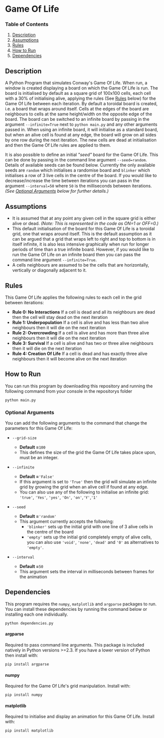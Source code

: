 # Game Of Life

### Table of Contents
1. [Description](#description)
2. [Assumptions](#assumptions)
2. [Rules](#rules)
3. [How to Run](#how-to-run)
4. [Dependencies](#dependencies)

## Description
A Python Program that simulates Conway's Game Of Life. When run, a window is created displaying a board on which the Game Of Life is run. The board is initialised by default as a square grid of 100x100 cells, each cell with a 30% of initialising alive, applying the rules (See [Rules](#rules) below) for the Game Of Life between each iteration. By default a toroidal board is created, i.e. a board that wraps around itself. Cells at the edges of the board are neighbours to cells at the same height/width on the opposite edge of the board. The board can be switched to an infinite board by passing in the argument `--infinite=True` next to `python main.py` and any other arguments passed in. When using an infinite board, it will initialise as a standard board, but when an alive cell is found at any edge, the board will grow on all sides by one row during the next iteration. The new cells are dead at initialisation and then the Game Of Life rules are applied to them.

It is also possible to define an initial _"seed"_ board for the Game Of Life. This can be done by passing in the command line argument `--seed=random`. Details of available seeds can be found below. Currently the only available seeds are `random` which initialises a randomise board and `blinker` which initialises a row of 3 live cells in the centre of the board. If you would like to decrease/increase the time between iterations you can pass in the argument `--interval=50` where `50` is the milliseconds between iterations. _(See [Optional Arguments](#optional-arguments) below for further details.)_

## Assumptions

- It is assumed that at any point any given cell in the square grid is either alive or dead. _(Note: This is represented in the code as ON=1 or OFF=0.)_ 
- This default initialisation of the board for this Game Of Life is a toroidal grid, one that wraps around itself. This is the default assumption as it can be argued that a grid that wraps left to right and top to bottom is in itself infinite, it is also less intensive graphically when run for longer periods of time than a true infinite board. However, if you would like to run the Game Of Life on an infinite board then you can pass the command line argument `--infinite=True`.
- A cells neighbours are assumed to be the cells that are horizontally, vertically or diagonally adjacent to it.

## Rules

This Game Of Life applies the following rules to each cell in the grid between iterations:
- **Rule 0: No Interactions** If a cell is dead and all its neighbours are dead then the cell will stay dead on the next iteration
- **Rule 1: Underpopulation** If a cell is alive and has less than two alive neighbours then it will die on the next iteration
- **Rule 2: Overcrowding** If a cell is alive and has more than three alive neighbours then it will die on the next iteration
- **Rule 3: Survival** If a cell is alive and has two or three alive neighbours then it will die on the next iteration
- **Rule 4: Creation Of Life** If a cell is dead and has exactly three alive neighbours then it will become alive on the next iteration

## How to Run
You can run this program by downloading this repository and running the following command from your console in the repositorys folder
```
python main.py
```
### Optional Arguments
You can add the following arguments to the command that change the parameters for this Game Of Life:
- `--grid-size`
  - **Default =**`100`
  - This defines the size of the grid the Game Of Life takes place upon, must be an integer.
  
- `--infinite`
  - **Default =**`'False'`
  - If this argument is set to `'True'` then the grid will simulate an infinite grid by growing the grid when an alive cell if found at any edge.
  - You can also use any of the following to initialise an infinite grid: `'true'`, `'Yes'`, `'yes'`, `'On'`, `'on'`,`'Y'`,`'1'`
- `--seed`
  - **Default =**`'random'`
  - This argument currently accepts the following: 
    - `'blinker'` sets up the initial grid with one line of 3 alive cells in the centre of the board
    - `'empty'` sets up the initial grid completely empty of alive cells, you can also use `'void'`, `'none'`, `'dead'` and `'0'` as alternatives to `'empty'`.
- `--interval`
  - **Default =**`50`
  - This argument sets the interval in milliseconds between frames for the animation

## Dependencies
This program requires the `numpy`, `matplotlib` and `argparse` packages to run. You can install these dependencies by running the command below or installing each one individually. 
```
python dependencies.py
```

#### argparse
Required to pass command line arguments. This package is included natively in Python versions >=2.3. If you have a lower version of Python then install with:
````
pip install argparse
````
#### numpy
Required for the Game Of Life's grid manipulation. Install with:
````
pip install numpy
````
#### matplotlib
Required to initialise and display an animation for this Game Of Life. Install with:
````
pip install matplotlib
````
